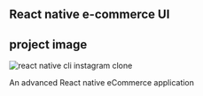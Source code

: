 ## React native e-commerce UI
## project image
![react native cli instagram clone](https://github.com/Bright11/react-native-ecommerceui/assets/34070274/edfe0bad-805f-4b81-b2b4-f3439eb10bc7)

An advanced React native eCommerce application
